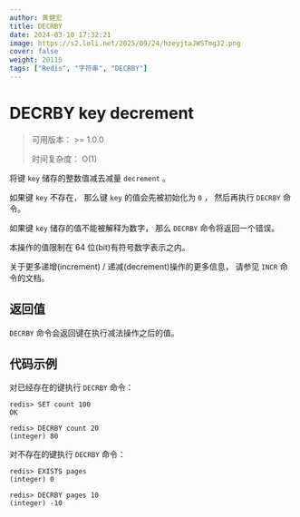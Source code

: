 ```yaml
---
author: 黄健宏
title: DECRBY
date: 2024-03-10 17:32:21
image: https://s2.loli.net/2025/09/24/hzeyjtaJWSTmg32.png
cover: false
weight: 20115
tags: ["Redis", "字符串", "DECRBY"]
---
```


# DECRBY key decrement

> 可用版本： >= 1.0.0
> 
> 时间复杂度： O(1)

将键 `key` 储存的整数值减去减量 `decrement` 。

如果键 `key` 不存在， 那么键 `key` 的值会先被初始化为 `0` ， 然后再执行 `DECRBY` 命令。

如果键 `key` 储存的值不能被解释为数字， 那么 `DECRBY` 命令将返回一个错误。

本操作的值限制在 64 位(bit)有符号数字表示之内。

关于更多递增(increment) / 递减(decrement)操作的更多信息， 请参见 `INCR` 命令的文档。

## 返回值

`DECRBY` 命令会返回键在执行减法操作之后的值。

## 代码示例

对已经存在的键执行 `DECRBY` 命令：

```shell
redis> SET count 100
OK

redis> DECRBY count 20
(integer) 80
```

对不存在的键执行 `DECRBY` 命令：

```shell
redis> EXISTS pages
(integer) 0

redis> DECRBY pages 10
(integer) -10
```